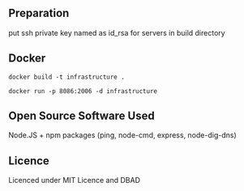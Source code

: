 
## Preparation

put ssh private key named as id_rsa for servers in build directory

## Docker

`docker build -t infrastructure .`

`docker run -p 8086:2006 -d infrastructure`

## Open Source Software Used

Node.JS + npm packages (ping, node-cmd, express, node-dig-dns)

## Licence

Licenced under MIT Licence and DBAD
